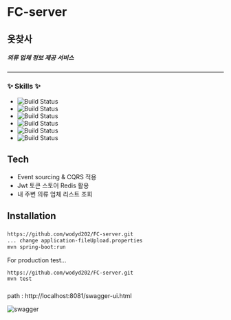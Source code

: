# FC-server
## 옷찾사
##### 의류 업체 정보 제공 서비스
###
---

### ✨ Skills ✨
- ![Build Status](https://img.shields.io/static/v1?label=&message=Spring%20Boot&color=green)
- ![Build Status](https://img.shields.io/static/v1?label=&message=JWT&color=inactive)
- ![Build Status](https://img.shields.io/static/v1?label=&message=MariaDB&color=yellowgreen)
- ![Build Status](https://img.shields.io/static/v1?label=&message=JPA,%20QueryDsl&color=orange)
- ![Build Status](https://img.shields.io/static/v1?label=&message=Redis&color=red)
- ![Build Status](https://img.shields.io/static/v1?label=&message=Junit5,%20Mockito&color=blue)

###
###

## Tech
- Event sourcing & CQRS 적용
- Jwt 토큰 스토어 Redis 활용
- 내 주변 의류 업체 리스트 조회

###
###
## Installation
###


```sh
https://github.com/wodyd202/FC-server.git
... change application-fileUpload.properties
mvn spring-boot:run
```

For production test...

```sh
https://github.com/wodyd202/FC-server.git
mvn test
```

###
###
###
path : http://localhost:8081/swagger-ui.html

![swagger](https://user-images.githubusercontent.com/77535935/124466615-c2bcf980-ddd1-11eb-8147-4f0243934d3c.JPG)
